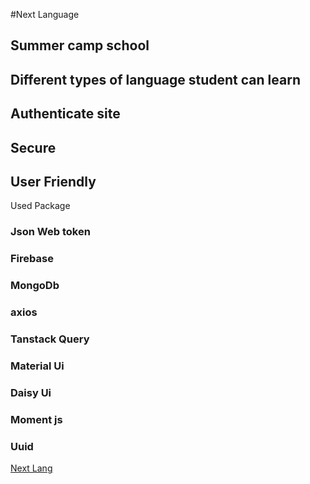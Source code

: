 #Next Language

## Summer camp school
## Different types of language student can learn
## Authenticate site
## Secure
## User Friendly

Used Package

### Json Web token
### Firebase
### MongoDb
### axios
### Tanstack Query
### Material Ui
### Daisy Ui
### Moment js
### Uuid



[Next Lang](https://email-password-auth-3cd28.web.app/)
